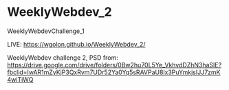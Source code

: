 # WeeklyWebdev_2

WeeklyWebdevChallenge_1

LIVE: https://wgolon.github.io/WeeklyWebdev_2/

WeeklyWebdev challenge 2, PSD from: https://drive.google.com/drive/folders/0Bw2hu70L5Ye_VkhvdDZhN3haSlE?fbclid=IwAR1mZyKjP3QxRvm7UDr52Ya0Yq5sRAVPaU8lx3PuYmkjsIJJ7zmK4wiTiWQ
